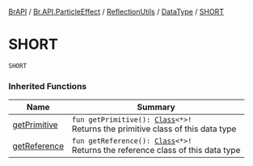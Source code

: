[BrAPI](../../../index.md) / [Br.API.ParticleEffect](../../index.md) / [ReflectionUtils](../index.md) / [DataType](index.md) / [SHORT](./-s-h-o-r-t.md)

# SHORT

`SHORT`

### Inherited Functions

| Name | Summary |
|---|---|
| [getPrimitive](get-primitive.md) | `fun getPrimitive(): `[`Class`](https://docs.oracle.com/javase/8/docs/api/java/lang/Class.html)`<*>!`<br>Returns the primitive class of this data type |
| [getReference](get-reference.md) | `fun getReference(): `[`Class`](https://docs.oracle.com/javase/8/docs/api/java/lang/Class.html)`<*>!`<br>Returns the reference class of this data type |
